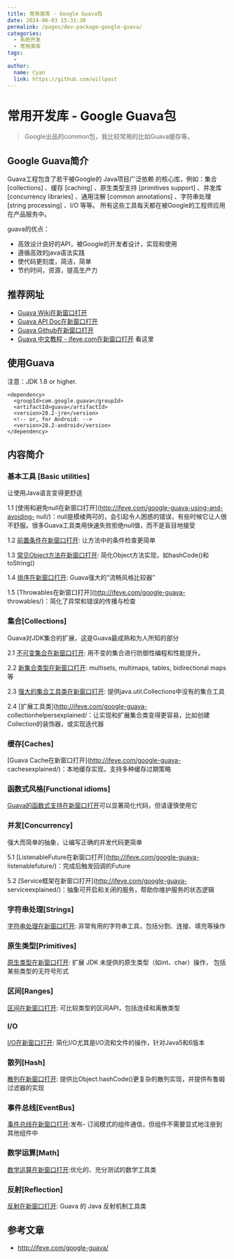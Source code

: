 ```yaml
---
title: 常用类库 - Google Guava包
date: 2024-06-03 15:31:30
permalink: /pages/dev-package-google-guava/
categories:
  - 系统开发
  - 常用类库
tags:
  - 
author: 
  name: Cyan
  link: https://github.com/willpast
---
```

# 常用开发库 - Google Guava包

> Google出品的common包，我比较常用的比如Guava缓存等。

  

## Google Guava简介

Guava工程包含了若干被Google的 Java项目广泛依赖 的核心库，例如：集合 [collections] 、缓存 [caching] 、原生类型支持
[primitives support] 、并发库 [concurrency libraries] 、通用注解 [common annotations]
、字符串处理 [string processing] 、I/O 等等。 所有这些工具每天都在被Google的工程师应用在产品服务中。

guava的优点：

  * 高效设计良好的API，被Google的开发者设计，实现和使用
  * 遵循高效的java语法实践
  * 使代码更刻度，简洁，简单
  * 节约时间，资源，提高生产力

## 推荐网址

  * [Guava Wiki在新窗口打开](https://github.com/google/guava/wiki/Home)
  * [Guava API Doc在新窗口打开](https://guava.dev/releases/snapshot-jre/api/docs/)
  * [Guava Github在新窗口打开](https://github.com/google/guava)
  * [Guava 中文教程 - ifeve.com在新窗口打开](http://ifeve.com/google-guava/) 看这里

## 使用Guava

注意：JDK 1.8 or higher.

    
    
    <dependency>
      <groupId>com.google.guava</groupId>
      <artifactId>guava</artifactId>
      <version>28.2-jre</version>
      <!-- or, for Android: -->
      <version>28.2-android</version>
    </dependency>
    

## 内容简介

### 基本工具 [Basic utilities]

让使用Java语言变得更舒适

1.1 [使用和避免null在新窗口打开](http://ifeve.com/google-guava-using-and-avoiding-
null/)：null是模棱两可的，会引起令人困惑的错误，有些时候它让人很不舒服。很多Guava工具类用快速失败拒绝null值，而不是盲目地接受

1.2 [前置条件在新窗口打开](http://ifeve.com/google-guava-preconditions/): 让方法中的条件检查更简单

1.3 [常见Object方法在新窗口打开](http://ifeve.com/google-guava-commonobjectutilities/):
简化Object方法实现，如hashCode()和toString()

1.4 [排序在新窗口打开](http://ifeve.com/google-guava-ordering/): Guava强大的”流畅风格比较器”

1.5 [Throwables在新窗口打开](http://ifeve.com/google-guava-
throwables/)：简化了异常和错误的传播与检查

### 集合[Collections]

Guava对JDK集合的扩展，这是Guava最成熟和为人所知的部分

2.1 [不可变集合在新窗口打开](http://ifeve.com/google-guava-immutablecollections/):
用不变的集合进行防御性编程和性能提升。

2.2 [新集合类型在新窗口打开](http://ifeve.com/google-guava-newcollectiontypes/):
multisets, multimaps, tables, bidirectional maps等

2.3 [强大的集合工具类在新窗口打开](http://ifeve.com/google-guava-collectionutilities/):
提供java.util.Collections中没有的集合工具

2.4 [扩展工具类](http://ifeve.com/google-guava-
collectionhelpersexplained/：让实现和扩展集合类变得更容易，比如创建Collection的装饰器，或实现迭代器

### 缓存[Caches]

[Guava Cache在新窗口打开](http://ifeve.com/google-guava-
cachesexplained/)：本地缓存实现，支持多种缓存过期策略

### 函数式风格[Functional idioms]

[Guava的函数式支持在新窗口打开](http://ifeve.com/google-guava-functional/)可以显著简化代码，但请谨慎使用它

### 并发[Concurrency]

强大而简单的抽象，让编写正确的并发代码更简单

5.1 [ListenableFuture在新窗口打开](http://ifeve.com/google-guava-
listenablefuture/)：完成后触发回调的Future

5.2 [Service框架在新窗口打开](http://ifeve.com/google-guava-
serviceexplained/)：抽象可开启和关闭的服务，帮助你维护服务的状态逻辑

### 字符串处理[Strings]

[字符串处理在新窗口打开](http://ifeve.com/google-guava-strings/):
非常有用的字符串工具，包括分割、连接、填充等操作

### 原生类型[Primitives]

[原生类型在新窗口打开](http://ifeve.com/google-guava-primitives/): 扩展 JDK
未提供的原生类型（如int、char）操作， 包括某些类型的无符号形式

### 区间[Ranges]

[区间在新窗口打开](http://ifeve.com/google-guava-ranges/): 可比较类型的区间API，包括连续和离散类型

### I/O

[I/O在新窗口打开](http://ifeve.com/google-guava-io/): 简化I/O尤其是I/O流和文件的操作，针对Java5和6版本

### 散列[Hash]

[散列在新窗口打开](http://ifeve.com/google-guava-hashing/):
提供比Object.hashCode()更复杂的散列实现，并提供布鲁姆过滤器的实现

### 事件总线[EventBus]

[事件总线在新窗口打开](http://ifeve.com/google-guava-eventbus/):发布-
订阅模式的组件通信，但组件不需要显式地注册到其他组件中

### 数学运算[Math]

[数学运算在新窗口打开](http://ifeve.com/google-guava-math/):优化的、充分测试的数学工具类

### 反射[Reflection]

[反射在新窗口打开](http://ifeve.com/guava-reflection/): Guava 的 Java 反射机制工具类

## 参考文章

  * http://ifeve.com/google-guava/

 
